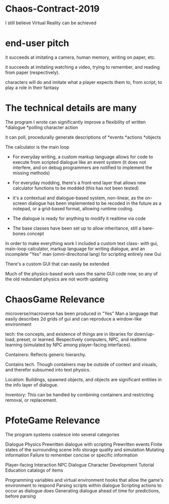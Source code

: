 # Chaos-Contract-2019
I still believe Virtual Reality can be achieved

# end-user pitch

it succeeds at imitating a camera, human memory, writing on paper, etc.

it succeeds at imitating watching a video, trying to remember, and reading from paper (respectively).

characters will do and imitate what a player expects them to, from script, to play a role in their fantasy


# The technical details are many


The program I wrote can significantly improve a flexibility of written 
	*dialogue
	*polling character action

it can poll, procedurally generate descriptions of
	*events
	*actions
	*objects
	


The calculator is the main loop
* For everyday writing, a custom markup language allows for code to execute from scripted dialogue like an event system (it does not interfere, and on debug programmers are notified to implement the missing methods)
* For everyday modding, there's a front-end layer that allows new calculator functions to be modded (this has not been tested)

* it's a contextual and dialogue-based system, non-linear, as the on-screen dialogue has been implemented to be recoded in the future as a notepad, or a grid-based format, allowing runtime coding.
* The dialogue is ready for anything to modify it realtime via code
* The base classes have been set up to allow inheritance, still a bare-bones concept

In order to make everything work I included a custom text class- with gui, main-loop calculator, markup language for writing dialogue, and an incomplete "Yes" man (omni-direcitonal lang) for scripting entirely new Gui

There's a custom GUI that can easily be extended

Much of the physics-based work uses the same GUI code now, so any of the old redundant physics are not worth updating

# ChaosGame Relevance

microverse/macroverse has been produced in "Yes" Man a language that easily describes 2d grids of gui and can reproduce a window-like environment

tech: the concepts, and existence of things are in libraries for down/up-load, preset, or learned. Respectively computers, NPC, and realtime learning (simulated by NPC among player-facing interfaces).

Containers: Reflects generic hierarchy.

Contains tech. Though containers may be outside of context and visuals, and therefor subsumed into text physics.

Location: Buildings, spawned objects, and objects are significant entities in the info layer of dialogue.

Inventory: This can be handled by combining containers and restricting removal, or replacement.

# PfoteGame Relevance

The program systems coalesce into several categories

Dialogue Physics
	Prewritten dialogue with scripting
	Prewritten events
	Finite states of the surrounding scene
	Info storage quality and simulation
		Mutating information
		Failure to remember concise or specific information
	
Player-facing Interaction
	NPC Dialogue
	Character Development
	Tutorial
	Education
	catalogs of items
	
Programming variables and virtual environment hooks that allow the game's environment to respond
	Parsing scripts within dialogue
	Scripting actions to occur as dialogue does
	Generating dialogue ahead of time for predictions, before parsing
